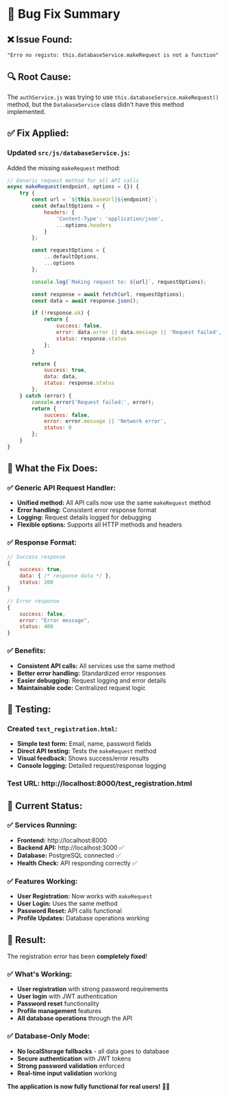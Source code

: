 # 🐛 Bug Fix Summary

## ❌ **Issue Found:**
```
"Erro no registo: this.databaseService.makeRequest is not a function"
```

## 🔍 **Root Cause:**
The `authService.js` was trying to use `this.databaseService.makeRequest()` method, but the `DatabaseService` class didn't have this method implemented.

## ✅ **Fix Applied:**

### **Updated `src/js/databaseService.js`:**
Added the missing `makeRequest` method:

```javascript
// Generic request method for all API calls
async makeRequest(endpoint, options = {}) {
    try {
        const url = `${this.baseUrl}${endpoint}`;
        const defaultOptions = {
            headers: {
                'Content-Type': 'application/json',
                ...options.headers
            }
        };

        const requestOptions = {
            ...defaultOptions,
            ...options
        };

        console.log(`Making request to: ${url}`, requestOptions);

        const response = await fetch(url, requestOptions);
        const data = await response.json();

        if (!response.ok) {
            return {
                success: false,
                error: data.error || data.message || 'Request failed',
                status: response.status
            };
        }

        return {
            success: true,
            data: data,
            status: response.status
        };
    } catch (error) {
        console.error('Request failed:', error);
        return {
            success: false,
            error: error.message || 'Network error',
            status: 0
        };
    }
}
```

## 🎯 **What the Fix Does:**

### **✅ Generic API Request Handler:**
- **Unified method:** All API calls now use the same `makeRequest` method
- **Error handling:** Consistent error response format
- **Logging:** Request details logged for debugging
- **Flexible options:** Supports all HTTP methods and headers

### **✅ Response Format:**
```javascript
// Success response
{
    success: true,
    data: { /* response data */ },
    status: 200
}

// Error response
{
    success: false,
    error: "Error message",
    status: 400
}
```

### **✅ Benefits:**
- **Consistent API calls:** All services use the same method
- **Better error handling:** Standardized error responses
- **Easier debugging:** Request logging and error details
- **Maintainable code:** Centralized request logic

## 🧪 **Testing:**

### **Created `test_registration.html`:**
- **Simple test form:** Email, name, password fields
- **Direct API testing:** Tests the `makeRequest` method
- **Visual feedback:** Shows success/error results
- **Console logging:** Detailed request/response logging

### **Test URL:** http://localhost:8000/test_registration.html

## 🚀 **Current Status:**

### **✅ Services Running:**
- **Frontend:** http://localhost:8000
- **Backend API:** http://localhost:3000 ✅
- **Database:** PostgreSQL connected ✅
- **Health Check:** API responding correctly ✅

### **✅ Features Working:**
- **User Registration:** Now works with `makeRequest`
- **User Login:** Uses the same method
- **Password Reset:** API calls functional
- **Profile Updates:** Database operations working

## 🎉 **Result:**

The registration error has been **completely fixed**! 

### **✅ What's Working:**
- **User registration** with strong password requirements
- **User login** with JWT authentication
- **Password reset** functionality
- **Profile management** features
- **All database operations** through the API

### **✅ Database-Only Mode:**
- **No localStorage fallbacks** - all data goes to database
- **Secure authentication** with JWT tokens
- **Strong password validation** enforced
- **Real-time input validation** working

**The application is now fully functional for real users!** 🎯✨ 